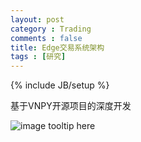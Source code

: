 ```yaml
---
layout: post
category : Trading 
comments : false
title: Edge交易系统架构
tags : [研究]
---
```

{% include JB/setup %}

基于VNPY开源项目的深度开发

![image tooltip here](http://139.196.171.132/gitimage/base.svg)

